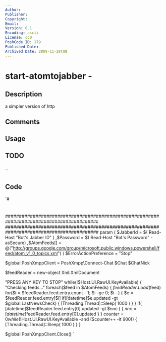```yaml
---
Author: 
Publisher: 
Copyright: 
Email: 
Version: 0.1
Encoding: ascii
License: cc0
PoshCode ID: 179
Published Date: 
Archived Date: 2009-11-28t08
---
```


# start-atomtojabber - 

## Description

a simpler version of http

## Comments



## Usage



## TODO



## 

``

## Code

`#
 #
 ##########################################################################################
 ##########################################################################################
 param (
     $JabberId = $( Read-Host "Bot's Jabber ID" )
    ,$Password = $( Read-Host "Bot's Password" -asSecure)
    ,$AtomFeeds[] = @("http://groups.google.com/group/microsoft.public.windows.powershell/feed/atom_v1_0_topics.xml")
 )
 $ErrorActionPreference = "Stop"
 
 $global:PoshXmppClient = 
 PoshXmpp\Connect-Chat $Chat $ChatNick
 
 $feedReader = new-object Xml.XmlDocument
 
 "PRESS ANY KEY TO STOP"
 while(!$Host.UI.RawUI.KeyAvailable) {
    "Checking feeds..."
    foreach($feed in $AtomFeeds) {
       $feedReader.Load($feed)
       for($i = $feedReader.feed.entry.count - 1; $i -ge 0; $i--) {
          $e = $feedReader.feed.entry[$i]
          if([datetime]$e.updated -gt $global:LastNewsCheck) {
             [Threading.Thread]::Sleep( 1000 )
          }
       }
       if( [datetime]$feedReader.feed.entry[0].updated -gt $nnc ) {
          $nnc = [datetime]$feedReader.feed.entry[0].updated
       }
    }
    $counter = 0
    while(!$Host.UI.RawUI.KeyAvailable -and ($counter++ -lt 600)) {
       [Threading.Thread]::Sleep( 1000 )
    }
 }
 
 $global:PoshXmppClient.Close()
`

